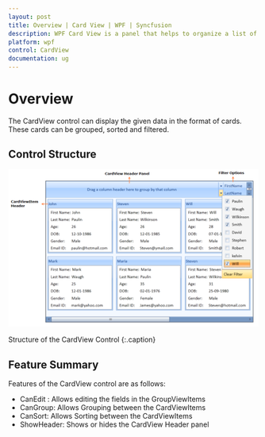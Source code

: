 ```yaml
---
layout: post
title: Overview | Card View | WPF | Syncfusion
description: WPF Card View is a panel that helps to organize a list of items in cards with grouping, sorting, and filtering options.
platform: wpf
control: CardView
documentation: ug
---
```


# Overview

The CardView control can display the given data in the format of cards. These cards can be grouped, sorted and filtered.

## Control Structure

![wpf card view control structure](Getting-Started_images/Getting-Started_img1.png)

Structure of the CardView Control
{:.caption}

## Feature Summary

Features of the CardView control are as follows:

* CanEdit	: Allows editing the fields in the GroupViewItems
* CanGroup: Allows Grouping between the CardViewItems
* CanSort: Allows Sorting between the CardViewItems
* ShowHeader: Shows or hides the CardView Header panel